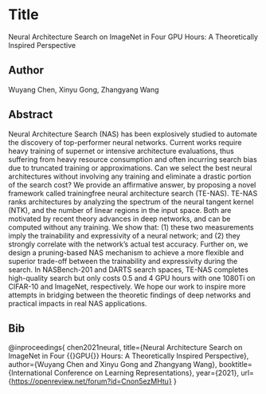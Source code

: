 # Title
Neural Architecture Search on ImageNet in Four GPU Hours: A Theoretically Inspired Perspective

## Author
Wuyang Chen, Xinyu Gong, Zhangyang Wang

## Abstract
Neural Architecture Search (NAS) has been explosively studied to automate the discovery of top-performer neural networks. Current works require heavy training of supernet or intensive architecture evaluations, thus suffering from heavy resource consumption and often incurring search bias due to truncated training or approximations. Can we select the best neural architectures without involving any training and eliminate a drastic portion of the search cost?
We provide an affirmative answer, by proposing a novel framework called trainingfree neural architecture search (TE-NAS). TE-NAS ranks architectures by analyzing the spectrum of the neural tangent kernel (NTK), and the number of linear regions in the input space. Both are motivated by recent theory advances in deep networks, and can be computed without any training. We show that: (1) these two measurements imply the trainability and expressivity of a neural network; and (2) they strongly correlate with the network’s actual test accuracy. Further on, we design a pruning-based NAS mechanism to achieve a more flexible and superior trade-off between the trainability and expressivity during the search. In NASBench-201 and DARTS search spaces, TE-NAS completes high-quality search but only costs 0.5 and 4 GPU hours with one 1080Ti on CIFAR-10 and ImageNet, respectively. We hope our work to inspire more attempts in bridging between the theoretic findings of deep networks and practical impacts in real NAS applications.

## Bib
@inproceedings{
chen2021neural,
title={Neural Architecture Search on ImageNet in Four {\{}GPU{\}} Hours: A Theoretically Inspired Perspective},
author={Wuyang Chen and Xinyu Gong and Zhangyang Wang},
booktitle={International Conference on Learning Representations},
year={2021},
url={https://openreview.net/forum?id=Cnon5ezMHtu}
}